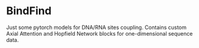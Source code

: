 # BindFind
Just some pytorch models for DNA/RNA sites coupling. Contains custom Axial Attention and Hopfield Network blocks for one-dimensional sequence data.
